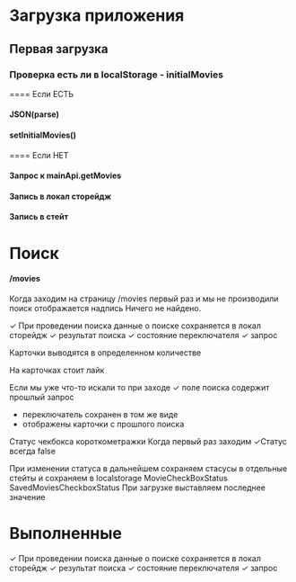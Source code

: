 # Загрузка приложения

## Первая загрузка

### Проверка есть ли в localStorage - initialMovies
==== Если ЕСТЬ 
#### JSON(parse)
#### setInitialMovies()
==== Если НЕТ
#### Запрос к mainApi.getMovies
#### Запись в локал сторейдж
#### Запись в стейт


# Поиск

#### /movies
Когда заходим на страницу  /movies первый раз
и мы не производили поиск отображается надпись
Ничего не найдено.

✓ При проведении поиска данные о поиске сохраняется в локал сторейдж
✓ результат поиска
✓ состояние переключателя
✓ запрос

Карточки выводятся в определенном количестве

На карточках стоит лайк

Если мы уже что-то искали то при заходе 
✓ поле поиска содержит прошлый запрос
- переключатель сохранен в том же виде
- отображены карточки с прошлого поиска

Статус чекбокса короткометражки
Когда первый раз заходим
✓Статус всегда false

При изменении статуса в дальнейшем сохраняем стасусы
в отдельные стейты и сохраняем в localstorage
MovieCheckBoxStatus
SavedMoviesCheckboxStatus
При загрузке выставляем последнее значение


# Выполненные 
✓ При проведении поиска данные о поиске сохраняется в локал сторейдж
✓ результат поиска
✓ состояние переключателя
✓ запрос





#
###
##
## 
## 